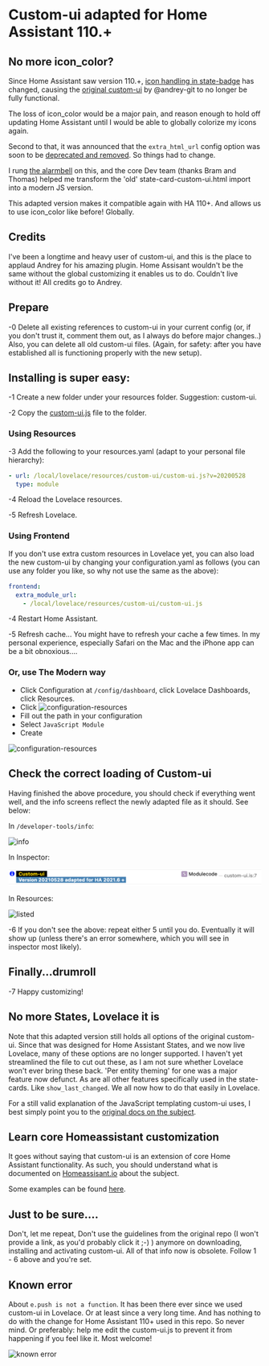 # Custom-ui adapted for Home Assistant 110.+

## No more icon_color?
Since Home Assistant saw version 110.+, [icon handling in state-badge](https://github.com/home-assistant/frontend/issues/5892#issuecomment-630872617) has changed, causing the [original custom-ui](https://github.com/andrey-git/home-assistant-custom-ui) by @andrey-git to no longer be fully functional. 

The loss of icon_color would be a major pain, and reason enough to hold off updating Home Assistant until I would be able to globally colorize my icons again.

Second to that, it was announced that the `extra_html_url` config option was soon to be [deprecated and removed](https://github.com/home-assistant/frontend/issues/6028). So things had to change.

I rung [the alarmbell](https://github.com/home-assistant/frontend/issues/5892) on this, and the core Dev team (thanks Bram and Thomas) helped me transform the 'old' state-card-custom-ui.html import into a modern JS version. 

This adapted version makes it compatible again with HA 110+. And allows us to use icon_color like before! Globally.

## Credits
I've been a longtime and heavy user of custom-ui, and this is the place to applaud Andrey for his amazing plugin. Home Assisant wouldn't be the same without the global customizing it enables us to do. Couldn't live without it!
All credits go to Andrey.

## Prepare

-0 Delete all existing references to custom-ui in your current config (or, if you don't trust it, comment them out, as I always do before major changes..) Also, you can delete all old custom-ui files. (Again, for safety: after you have established all is functioning properly with the new setup).

## Installing is super easy:

-1 Create a new folder under your resources folder. Suggestion: custom-ui.

-2 Copy the [custom-ui.js](https://github.com/Mariusthvdb/custom-ui/blob/master/custom-ui.js) file to the folder.

### Using Resources
-3 Add the following to your resources.yaml (adapt to your personal file hierarchy):

   ```yaml
   - url: /local/lovelace/resources/custom-ui/custom-ui.js?v=20200528
     type: module
  ```
-4 Reload the Lovelace resources.

-5 Refresh Lovelace. 

### Using Frontend
If you don't use extra custom resources in Lovelace yet, you can also load the new custom-ui by changing your configuration.yaml as follows (you can use any folder you like, so why not use the same as the above):

   ```yaml
   frontend:
     extra_module_url:
       - /local/lovelace/resources/custom-ui/custom-ui.js
   ```

-4 Restart Home Assistant.

-5 Refresh cache...
You might have to refresh your cache a few times. In my personal experience, especially Safari on the Mac and the iPhone app can be a bit obnoxious....

### Or, use The Modern way
- Click Configuration at `/config/dashboard`, click Lovelace Dashboards, click Resources.
- Click
![configuration-resources](https://github.com/Mariusthvdb/custom-ui/blob/master/add.png)
- Fill out the path in your configuration
- Select `JavaScript Module`
- Create

![configuration-resources](https://github.com/Mariusthvdb/custom-ui/blob/master/configuration-resources.png)

## Check the correct loading of Custom-ui
Having finished the above procedure, you should check if everything went well, and the info screens reflect the newly adapted file as it should. See below:

In `/developer-tools/info`:

![info](https://github.com/Mariusthvdb/custom-ui/blob/master/Developer-tools.png)

In Inspector:

![inspector](https://github.com/Mariusthvdb/custom-ui/blob/master/Module-in-Inspector.png)

In Resources:

![listed](https://github.com/Mariusthvdb/custom-ui/blob/master/listed-resources.png)

-6 If you don't see the above: repeat either 5 until you do. Eventually it will show up (unless there's an error somewhere, which you will see in inspector most likely).

## Finally...drumroll
-7 Happy customizing!


## No more States, Lovelace it is
Note that this adapted version still holds all options of the original custom-ui. Since that was designed for Home Assistant   States, and we now live Lovelace, many of these options are no longer supported. I haven't yet streamlined the file to cut out these, as I am not sure whether Lovelace won't ever bring these back. 'Per entity theming' for one was a major feature now defunct.
As are all other features specifically used in the state-cards. Like `show_last_changed`. We all now how to do that easily in Lovelace.

For a still valid explanation of the JavaScript templating custom-ui uses, I best simply point you to the [original docs on the subject](https://github.com/andrey-git/home-assistant-custom-ui/blob/master/docs/templates.md).

## Learn core Homeassistant customization 
It goes without saying that custom-ui is an extension of core Home Assistant functionality. As such, you should understand what is documented on [Homeassisant.io](https://www.home-assistant.io/docs/configuration/customizing-devices/) about the subject.

Some examples can be found [here](https://github.com/Mariusthvdb/custom-ui/blob/master/examples.yaml).

## Just to be sure....
Don't, let me repeat, Don't use the guidelines from the original repo (I won't provide a link, as you'd probably click it ;-) ) anymore on downloading, installing and activating custom-ui. All of that info now is obsolete. Follow 1 - 6 above and you're set.

## Known error
About `e.push is not a function`. It has been there ever since we used custom-ui in Lovelace. Or at least since a very long time. And has nothing to do with the change for Home Assistant 110+ used in this repo. So never mind. Or preferably: help me edit the custom-ui.js to prevent it from happening if you feel like it. Most welcome!

![known error](https://github.com/Mariusthvdb/custom-ui/blob/master/e.push%20is%20not%20a%20function.png)
